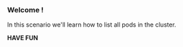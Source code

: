 <br>

### Welcome !

In this scenario we'll learn how to list all pods in the cluster.

**HAVE FUN**